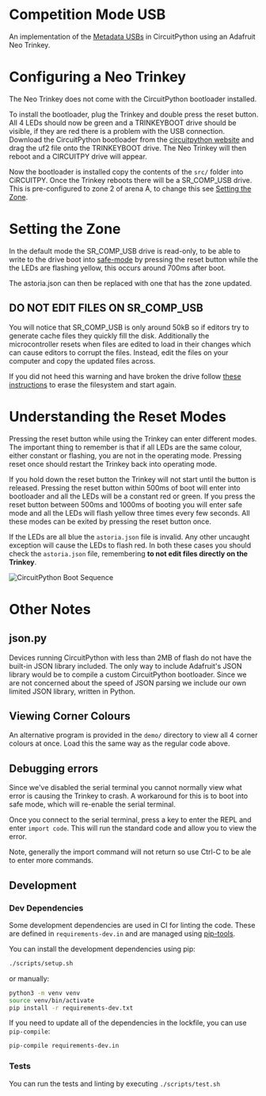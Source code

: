 # Competition Mode USB
An implementation of the [Metadata USBs](https://srobo.github.io/astoria/usage.html#metadata-usbs) in CircuitPython using an Adafruit Neo Trinkey.

# Configuring a Neo Trinkey

The Neo Trinkey does not come with the CircuitPython bootloader installed.

To install the bootloader, plug the Trinkey and double press the reset button.
All 4 LEDs should now be green and a TRINKEYBOOT drive should be visible, if they are red there is a problem with the USB connection.
Download the CircuitPython bootloader from the [circuitpython website](https://circuitpython.org/board/neopixel_trinkey_m0/) and drag the uf2 file onto the TRINKEYBOOT drive.
The Neo Trinkey will then reboot and a CIRCUITPY drive will appear.

Now the bootloader is installed copy the contents of the `src/` folder into CiRCUITPY.
Once the Trinkey reboots there will be a SR_COMP_USB drive.
This is pre-configured to zone 2 of arena A, to change this see [Setting the Zone](#setting-the-zone).

# Setting the Zone

In the default mode the SR_COMP_USB drive is read-only, to be able to write to the drive boot into [safe-mode](https://learn.adafruit.com/welcome-to-circuitpython/troubleshooting#safe-mode-3105351-27) by pressing the reset button while the the LEDs are flashing yellow, this occurs around 700ms after boot.

The astoria.json can then be replaced with one that has the zone updated.

## __DO NOT EDIT FILES ON SR_COMP_USB__
You will notice that SR_COMP_USB is only around 50kB so if editors try to generate cache files they quickly fill the disk.
Additionally the microcontroller resets when files are edited to load in their changes which can cause editors to corrupt the files.
Instead, edit the files on your computer and copy the updated files across.

If you did not heed this warning and have broken the drive follow [these instructions](https://learn.adafruit.com/welcome-to-circuitpython/troubleshooting#circuitpy-drive-issues-2978456-26) to erase the filesystem and start again.

# Understanding the Reset Modes

Pressing the reset button while using the Trinkey can enter different modes.
The important thing to remember is that if all LEDs are the same colour, either constant or flashing, you are not in the operating mode.
Pressing reset once should restart the Trinkey back into operating mode.

If you hold down the reset button the Trinkey will not start until the button is released.
Pressing the reset button within 500ms of boot will enter into bootloader and all the LEDs will be a constant red or green.
If you press the reset button between 500ms and 1000ms of booting you will enter safe mode and all the LEDs will flash yellow three times every few seconds.
All these modes can be exited by pressing the reset button once.

If the LEDs are all blue the `astoria.json` file is invalid.
Any other uncaught exception will cause the LEDs to flash red.
In both these cases you should check the  `astoria.json` file, remembering __to not edit files directly on the Trinkey__.

![CircuitPython Boot Sequence](https://cdn-learn.adafruit.com/assets/assets/000/106/229/original/circuitpython_CircuitPython_Boot_Sequence_7.jpg)

# Other Notes
## json.py
Devices running CircuitPython with less than 2MB of flash do not have the built-in JSON library included.
The only way to include Adafruit's JSON library would be to compile a custom CircuitPython bootloader.
Since we are not concerned about the speed of JSON parsing we include our own limited JSON library, written in Python.

## Viewing Corner Colours
An alternative program is provided in the `demo/` directory to view all 4 corner colours at once.
Load this the same way as the regular code above.

## Debugging errors
Since we've disabled the serial terminal you cannot normally view what error is causing the Trinkey to crash.
A workaround for this is to boot into safe mode, which will re-enable the serial terminal.

Once you connect to the serial terminal, press a key to enter the REPL and enter `import code`.
This will run the standard code and allow you to view the error.

Note, generally the import command will not return so use Ctrl-C to be ale to enter more commands.

## Development

### Dev Dependencies

Some development dependencies are used in CI for linting the code. These are defined in `requirements-dev.in` and are managed using [pip-tools](https://github.com/jazzband/pip-tools).

You can install the development dependencies using pip:

```bash
./scripts/setup.sh
```

or manually:

```bash
python3 -m venv venv
source venv/bin/activate
pip install -r requirements-dev.txt
```

If you need to update all of the dependencies in the lockfile, you can use `pip-compile`:

```bash
pip-compile requirements-dev.in
```

### Tests

You can run the tests and linting by executing `./scripts/test.sh`